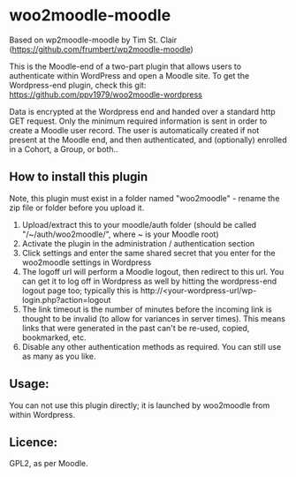 woo2moodle-moodle
=================

Based on wp2moodle-moodle by Tim St. Clair (https://github.com/frumbert/wp2moodle-moodle)

This is the Moodle-end of a two-part plugin that allows users to authenticate within WordPress and open a Moodle site. To get the Wordpress-end plugin, check this git: https://github.com/ppv1979/woo2moodle-wordpress

Data is encrypted at the Wordpress end and handed over a standard http GET request. Only the minimum required information is sent in order to create a Moodle user record. The user is automatically created if not present at the Moodle end, and then authenticated, and (optionally) enrolled in a Cohort, a Group, or both..

How to install this plugin
---------------------
Note, this plugin must exist in a folder named "woo2moodle" - rename the zip file or folder before you upload it.

1. Upload/extract this to your moodle/auth folder (should be called "/~/auth/woo2moodle/", where ~ is your Moodle root)
2. Activate the plugin in the administration / authentication section
3. Click settings and enter the same shared secret that you enter for the woo2moodle settings in Wordpress
4. The logoff url will perform a Moodle logout, then redirect to this url. You can get it to log off in Wordpress as well by hitting the wordpress-end logout page too; typically this is http://<your-wordpress-url/wp-login.php?action=logout
5. The link timeout is the number of minutes before the incoming link is thought to be invalid (to allow for variances in server times). This means links that were generated in the past can't be re-used, copied, bookmarked, etc.
5. Disable any other authentication methods as required. You can still use as many as you like.

Usage:
------
You can not use this plugin directly; it is launched by woo2moodle from within Wordpress.

Licence:
--------
GPL2, as per Moodle.

